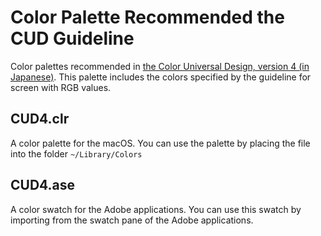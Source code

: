 Color Palette Recommended the CUD Guideline
===========================================

Color palettes recommended in [the Color Universal Design, version 4 (in Japanese)](https://jfly.uni-koeln.de/colorset/).
This palette includes the colors specified by the guideline for screen with RGB values.

CUD4.clr
--------

A color palette for the macOS.
You can use the palette by placing the file into the folder `~/Library/Colors`

CUD4.ase
--------

A color swatch for the Adobe applications.
You can use this swatch by importing from the swatch pane of the Adobe applications.
